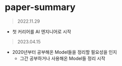 # paper-summary

> 2022.11.29
* 첫 커리어를 AI 엔지니어로 시작

> 2023.04.15
* 2020년부터 공부해온 Model들을 정리할 필요성을 인지
    * 그간 공부하거나 사용해온 Model들 정리 시작

